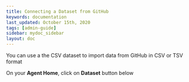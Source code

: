 ```yaml
---
title: Connecting a Dataset from GitHub
keywords: documentation
last_updated: October 15th, 2020
tags: [admin-guide]
sidebar: mydoc_sidebar
layout: doc
---
```


You can use a the CSV dataset to import data from GitHub in CSV or TSV format

On your **Agent Home**, click on **Dataset** button below
